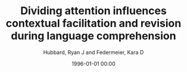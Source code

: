 ---
layout: post
title: Dividing attention influences contextual facilitation and revision during language comprehension

date: 1996-01-01 00:00
author: Hubbard, Ryan J and Federmeier, Kara D
tags: ["attention","eeg","language","prediction"]
journal: Brain Research

link: https://doi.org/10.1016/j.brainres.2021.147466

year: 2021
---